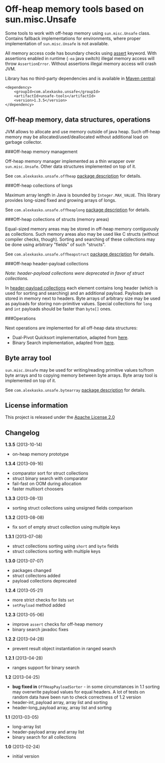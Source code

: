 Off-heap memory tools based on sun.misc.Unsafe
==============================================

Some tools to work with off-heap memory using `sun.misc.Unsafe` class. Contains fallback
implementations for environments, where proper implementation of `sun.misc.Unsafe` is not available.

All memory access code has boundary checks using [assert](http://docs.oracle.com/javase/6/docs/technotes/guides/language/assert.html) keyword.
With assertions enabled in runtime (`-ea` java switch) illegal memory access will throw `AssertionError`.
Without assertions illegal memory access will crash JVM.

Library has no third-party dependencies and is available in [Maven central](http://repo1.maven.org/maven2/com/alexkasko/):

    <dependency>
        <groupId>com.alexkasko.unsafe</groupId>
        <artifactId>unsafe-tools</artifactId>
        <version>1.3.5</version>
    </dependency>

Off-heap memory, data structures, operations
--------------------------------------------

JVM allows to allocate and use memory outside of java heap. Such off-heap memory may be allocated/used/deallocated
without additional load on garbage collector.

###Off-heap memory management

Off-heap memory manager implemented as a thin wrapper over `sun.misc.Unsafe`. Other data structures implemented on top of it.

See `com.alexkasko.unsafe.offheap` [package description](http://alexkasko.github.io/unsafe-tools/com/alexkasko/unsafe/offheap/package-summary.html)
for details.

###Off-heap collections of longs

Maximum array length in Java is bounded by `Integer.MAX_VALUE`. This library provides long-sized fixed and growing arrays of longs.

See `com.alexkasko.unsafe.offheaplong` [package description](http://alexkasko.github.io/unsafe-tools/com/alexkasko/unsafe/offheaplong/package-summary.html)
for details.

###Off-heap collections of structs (memory areas)

Equal-sized memory areas may be stored in off-heap memory contiguously as collections. Such memory areas also may be used
like C structs (without compiler checks, though). Sorting and searching of these collections may be done using arbitrary
"fields" of such "structs".

See `com.alexkasko.unsafe.offheapstruct` [package description](http://alexkasko.github.io/unsafe-tools/com/alexkasko/unsafe/offheapstruct/package-summary.html)
for details.

###Off-heap header-payload collections

_Note: header-payload collections were deprecated in favor of struct collections._

In [header-payload collections](http://alexkasko.github.io/unsafe-tools/com/alexkasko/unsafe/offheappayload/package-summary.html)
each element contains long header (which is used for sorting and searching) and an additional payload.
Payloads are stored in memory next to headers. Byte arrays of arbitrary size may be used as payloads for storing non-primitive values.
Special collections for `long` and `int` payloads should be faster than `byte[]` ones.

###Operations

Next operations are implemented for all off-heap data structures:

 - Dual-Pivot Quicksort implementation, adapted from [here](https://android.googlesource.com/platform/libcore/+/android-4.2.2_r1/luni/src/main/java/java/util/DualPivotQuicksort.java).
 - Binary Search implementation, adapted from [here](https://android.googlesource.com/platform/libcore/+/android-4.2.2_r1/luni/src/main/java/java/util/Arrays.java).

Byte array tool
---------------

`sun.misc.Unsafe` may be used for writing/reading primitive values to/from byte arrays and to copying memory between byte arrays.
Byte array tool is implemented on top of it.

See `com.alexkasko.unsafe.bytearray` [package description](http://alexkasko.github.io/unsafe-tools/com/alexkasko/unsafe/bytearray/package-summary.html)
for details.

License information
-------------------

This project is released under the [Apache License 2.0](http://www.apache.org/licenses/LICENSE-2.0)

Changelog
---------

**1.3.5** (2013-10-14)

 * on-heap memory prototype

**1.3.4** (2013-09-16)

 * comparator sort for struct collections
 * struct binary search with comparator
 * fail-fast on OOM during allocation
 * faster multisort choosers

**1.3.3** (2013-08-13)

 * sorting struct collections using unsigned fields comparison

**1.3.2** (2013-08-08)

 * fix sort of empty struct collection using multiple keys

**1.3.1** (2013-07-08)

 * struct collections sorting using `short` and `byte` fields
 * struct collections sorting with multiple keys

**1.3.0** (2013-07-07)

 * packages changed
 * struct collectons added
 * payload collections deprecated

**1.2.4** (2013-05-21)

 * more strict checks for lists `set`
 * `setPayload` method added

**1.2.3** (2013-05-06)

 * improve `assert` checks for off-heap memory
 * binary search javadoc fixes

**1.2.2** (2013-04-28)

 * prevent result object instantiation in ranged search

**1.2.1** (2013-04-28)

 * ranges support for binary search

**1.2** (2013-04-25)

 * **bug fixed in** `OffHeapPayloadSorter` - in some circumstances in 1.1 sorting may overwrite payload values
 for equal headers. A lot of tests on random data have been run to check correctness of 1.2 version
 * header-int_payload array, array list and sorting
 * header-long_payload array, array list and sorting

**1.1** (2013-03-05)

 * long-array list
 * header-payload array and array list
 * binary search for all collections

**1.0** (2013-02-24)

 * initial version
